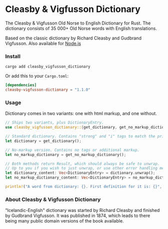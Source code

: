 # Cleasby & Vigfusson Dictionary

The Cleasby &amp; Vigfusson Old Norse to English Dictionary for Rust. The dictionary consists of 35 000+ Old Norse words with English translations.

Based on the classic dictionary by Richard Cleasby and Gudbrand Vigfusson. Also available for [Node.js](https://github.com/stscoundrel/cleasby-vigfusson-dictionary)


### Install

`cargo add cleasby_vigfusson_dictionary`

Or add this to your `Cargo.toml`:

```toml
[dependencies]
cleasby-vigfusson-dictionary = "1.1.0"
```

### Usage

Dictionary comes in two variants: one with html markup, and one without.

```rust
// Ships two variants, plus DictionaryEntry.
use cleasby_vigfusson_dictionary::{get_dictionary, get_no_markup_dictionary, DictionaryEntry};

// Standard dictionary. Contains "strong" and "i" tags to match the printed book.
let dictionary = get_dictionary();

// No-markup version. Contains no tags or additional markup.
let no_markup_dictionary = get_no_markup_dictionary();

// Both methods return Result, which should always be safe to unwrap.
// Up to you if you wish to just unwrap, or use other error handling method.
let dictionary_content: Vec<DictionaryEntry> = dictionary.unwrap();
let no_markup_dictionary_content: Vec<DictionaryEntry> = no_markup_dictionary.unwrap();

println!("A word from dictionary: {}. First definition for it is: {}", &dictionary_content[0].word, &dictionary_content[0].definitions[0])
```


### About Cleasby & Vigfusson Dictionary

"Icelandic-English" dictionary was started by Richard Cleasby and finished by Gudbrand Vigfusson. It was published in 1874, which leads to there being many public domain versions of the book available.

